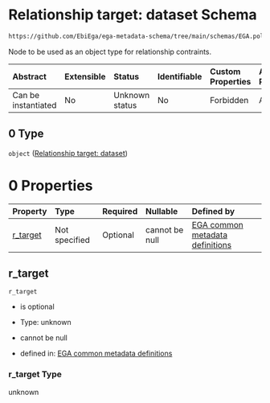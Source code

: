 # Relationship target: dataset Schema

```txt
https://github.com/EbiEga/ega-metadata-schema/tree/main/schemas/EGA.policy.json#/properties/policy_relationships/items/allOf/1/anyOf/0/allOf/1/anyOf/0
```

Node to be used as an object type for relationship contraints.

| Abstract            | Extensible | Status         | Identifiable | Custom Properties | Additional Properties | Access Restrictions | Defined In                                                                   |
| :------------------ | :--------- | :------------- | :----------- | :---------------- | :-------------------- | :------------------ | :--------------------------------------------------------------------------- |
| Can be instantiated | No         | Unknown status | No           | Forbidden         | Allowed               | none                | [EGA.policy.json\*](../../../schemas/EGA.policy.json "open original schema") |

## 0 Type

`object` ([Relationship target: dataset](ega-12-definitions-relationship-target-dataset.md))

# 0 Properties

| Property               | Type          | Required | Nullable       | Defined by                                                                                                                                                                                                                                               |
| :--------------------- | :------------ | :------- | :------------- | :------------------------------------------------------------------------------------------------------------------------------------------------------------------------------------------------------------------------------------------------------- |
| [r\_target](#r_target) | Not specified | Optional | cannot be null | [EGA common metadata definitions](ega-12-definitions-relationship-target-dataset-properties-r_target.md "https://github.com/EbiEga/ega-metadata-schema/tree/main/schemas/EGA.common-definitions.json#/definitions/r-target-dataset/properties/r_target") |

## r\_target



`r_target`

*   is optional

*   Type: unknown

*   cannot be null

*   defined in: [EGA common metadata definitions](ega-12-definitions-relationship-target-dataset-properties-r_target.md "https://github.com/EbiEga/ega-metadata-schema/tree/main/schemas/EGA.common-definitions.json#/definitions/r-target-dataset/properties/r_target")

### r\_target Type

unknown
